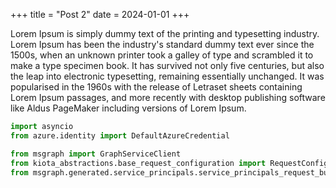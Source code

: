 +++
title = "Post 2"
date = 2024-01-01
+++

Lorem Ipsum is simply dummy text of the printing and typesetting industry. Lorem Ipsum has been the industry's standard dummy text ever since the 1500s, when an unknown printer took a galley of type and scrambled it to make a type specimen book. <!-- more --> It has survived not only five centuries, but also the leap into electronic typesetting, remaining essentially unchanged. It was popularised in the 1960s with the release of Letraset sheets containing Lorem Ipsum passages, and more recently with desktop publishing software like Aldus PageMaker including versions of Lorem Ipsum.

```python
import asyncio
from azure.identity import DefaultAzureCredential

from msgraph import GraphServiceClient
from kiota_abstractions.base_request_configuration import RequestConfiguration
from msgraph.generated.service_principals.service_principals_request_builder import ServicePrincipalsRequestBuilder
```
